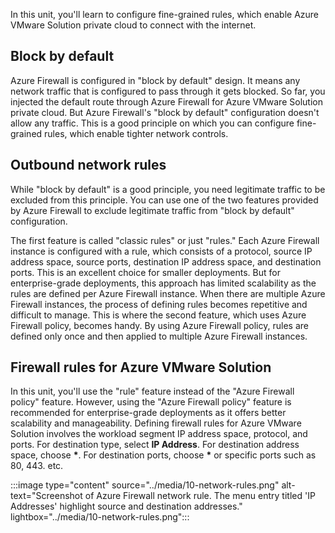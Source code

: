 ﻿In this unit, you'll learn to configure fine-grained rules, which enable Azure VMware Solution private cloud to connect with the internet.

## Block by default

Azure Firewall is configured in "block by default" design. It means any network traffic that is configured to pass through it gets blocked. So far, you injected the default route through Azure Firewall for Azure VMware Solution private cloud. But Azure Firewall's "block by default" configuration doesn't allow any traffic. This is a good principle on which you can configure fine-grained rules, which enable tighter network controls.

## Outbound network rules

While "block by default" is a good principle, you need legitimate traffic to be excluded from this principle.  You can use one of the two features provided by Azure Firewall to exclude legitimate traffic from "block by default" configuration.

The first feature is called "classic rules" or just "rules." Each Azure Firewall instance is configured with a rule, which consists of a protocol, source IP address space, source ports, destination IP address space, and destination ports. This is an excellent choice for smaller deployments. But for enterprise-grade deployments, this approach has limited scalability as the rules are defined per Azure Firewall instance. When there are multiple Azure Firewall instances, the process of defining rules becomes repetitive and difficult to manage. This is where the second feature, which uses Azure Firewall policy, becomes handy. By using Azure Firewall policy, rules are defined only once and then applied to multiple Azure Firewall instances.

## Firewall rules for Azure VMware Solution

In this unit, you'll use the "rule" feature instead of the "Azure Firewall policy" feature. However, using the "Azure Firewall policy" feature is recommended for enterprise-grade deployments as it offers better scalability and manageability. Defining firewall rules for Azure VMware Solution involves the workload segment IP address space, protocol, and ports. For destination type, select **IP Address**. For destination address space, choose **\***. For destination ports, choose **\*** or specific ports such as 80, 443. etc.

:::image type="content" source="../media/10-network-rules.png" alt-text="Screenshot of Azure Firewall network rule. The menu entry titled 'IP Addresses' highlight source and destination addresses." lightbox="../media/10-network-rules.png":::
